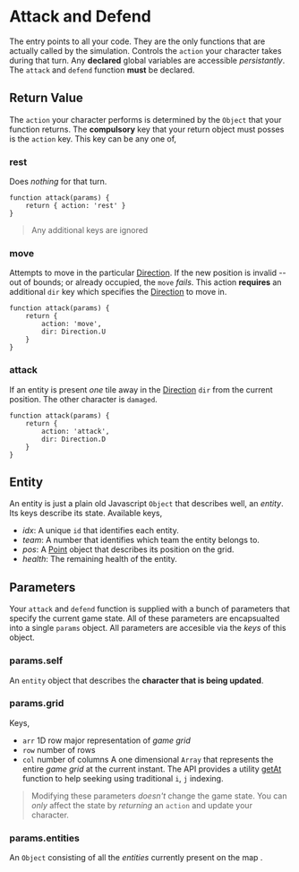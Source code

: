 # Attack and Defend

The entry points to all your code. They are the only functions that are actually called by the simulation. Controls the `action` your character takes during that turn. Any **declared** global variables are accessible *persistantly*. The `attack` and `defend` function **must** be declared.


## Return Value

The `action` your character performs is determined by the `Object` that your function returns.
The **compulsory** key that your return object must posses is the `action` key. This key can be any one of,

### rest

Does *nothing* for that turn.

    function attack(params) {
        return { action: 'rest' }    
    }

> Any additional keys are ignored

### move

Attempts to move in the particular [Direction](api.html#direction). If the new position is invalid -- out of bounds; or already occupied, the `move` *fails*.
This action **requires** an additional `dir` key which specifies the [Direction](api.html#direction) to move in.

    function attack(params) {
        return {
            action: 'move',
            dir: Direction.U
        }
    }

### attack

If an entity is present *one* tile away in the [Direction](api.html#direction) `dir` from the current position. The other character is `damaged`.

    function attack(params) {
        return {
            action: 'attack',
            dir: Direction.D
        }
    }


## Entity

An entity is just a plain old Javascript `Object` that describes well, an *entity*. Its keys describe its state. Available keys,

* *idx*: A unique `id` that identifies each entity.
* *team*: A number that identifies which team the entity belongs to.
* *pos*: A [Point](api.html#point) object that describes its position on the grid.
* *health*: The remaining health of the entity.

## Parameters

Your `attack` and `defend` function is supplied with a bunch of parameters that specify the current game state. All of these parameters are encapsualted into a single `params` object. All parameters are accesible via the *keys* of this object.

### params.self

An `entity` object that describes the **character that is being updated**.

### params.grid

Keys,
* `arr` 1D row major representation of *game grid*
* `row` number of rows
* `col` number of columns
A one dimensional `Array` that represents the entire *game grid* at the current instant. The API provides a utility [getAt](api.html#getat) function to help seeking using traditional `i`, `j` indexing.

> Modifying these parameters *doesn't* change the game state. You can *only* affect the state by *returning* an `action` and update your character.

### params.entities

An `Object` consisting of all the *entities* currently present on the map .
